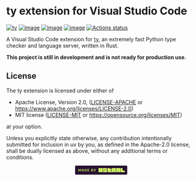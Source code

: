 # ty extension for Visual Studio Code

[![ty](https://img.shields.io/endpoint?url=https://raw.githubusercontent.com/astral-sh/ty/main/assets/badge/v2.json)](https://github.com/astral-sh/ty)
[![image](https://img.shields.io/pypi/v/ty/0.0.0a5.svg)](https://pypi.python.org/pypi/ty)
[![image](https://img.shields.io/pypi/l/ty/0.0.0a5.svg)](https://pypi.python.org/pypi/ty)
[![image](https://img.shields.io/pypi/pyversions/ty/0.0.0a5.svg)](https://pypi.python.org/pypi/ty)
[![Actions status](https://github.com/astral-sh/ty-vscode/workflows/CI/badge.svg)](https://github.com/astral-sh/ty-vscode/actions)

A Visual Studio Code extension for [ty](https://github.com/astral-sh/ty), an extremely fast
Python type checker and language server, written in Rust.

**This project is still in development and is not ready for production use.**

## License

The ty extension is licensed under either of

- Apache License, Version 2.0, ([LICENSE-APACHE](LICENSE-APACHE) or
  <https://www.apache.org/licenses/LICENSE-2.0>)
- MIT license ([LICENSE-MIT](LICENSE-MIT) or <https://opensource.org/licenses/MIT>)

at your option.

Unless you explicitly state otherwise, any contribution intentionally submitted for inclusion in uv
by you, as defined in the Apache-2.0 license, shall be dually licensed as above, without any
additional terms or conditions.

<div align="center">
  <a target="_blank" href="https://astral.sh" style="background:none">
    <img height="24px" src="https://raw.githubusercontent.com/astral-sh/ty-vscode/main/assets/png/Astral.png">
  </a>
</div>
